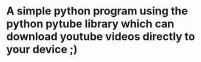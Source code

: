 # A simple python program using the python pytube library which can download youtube videos directly to your device ;)
